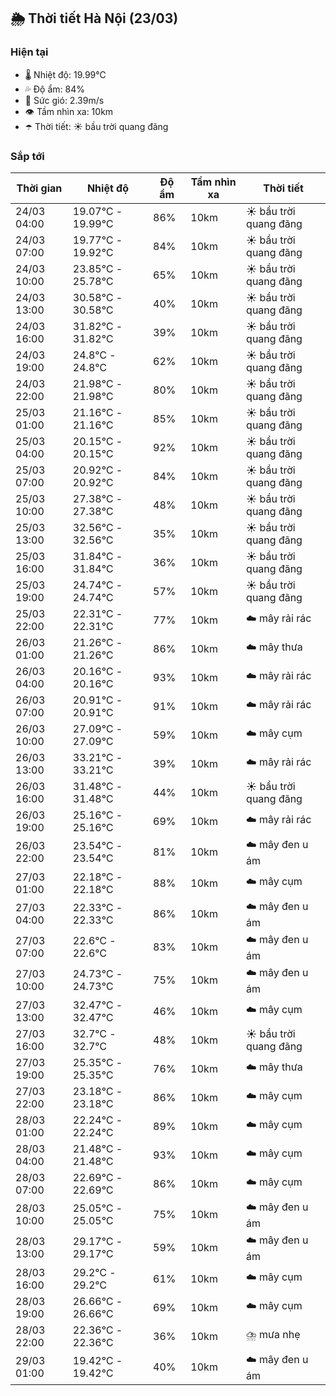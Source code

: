 ## 🌦️ Thời tiết Hà Nội (23/03)

### Hiện tại

- 🌡️ Nhiệt độ: 19.99℃
- 💦 Độ ẩm: 84%
- 💨 Sức gió: 2.39m/s
- 👁️ Tầm nhìn xa: 10km
- ☂️ Thời tiết: ☀️ bầu trời quang đãng

### Sắp tới

| Thời gian | Nhiệt độ | Độ ẩm | Tầm nhìn xa | Thời tiết |
| --- | --- | --- | --- | --- |
| 24/03 04:00 | 19.07℃ - 19.99℃ | 86% | 10km | ☀️ bầu trời quang đãng |
| 24/03 07:00 | 19.77℃ - 19.92℃ | 84% | 10km | ☀️ bầu trời quang đãng |
| 24/03 10:00 | 23.85℃ - 25.78℃ | 65% | 10km | ☀️ bầu trời quang đãng |
| 24/03 13:00 | 30.58℃ - 30.58℃ | 40% | 10km | ☀️ bầu trời quang đãng |
| 24/03 16:00 | 31.82℃ - 31.82℃ | 39% | 10km | ☀️ bầu trời quang đãng |
| 24/03 19:00 | 24.8℃ - 24.8℃ | 62% | 10km | ☀️ bầu trời quang đãng |
| 24/03 22:00 | 21.98℃ - 21.98℃ | 80% | 10km | ☀️ bầu trời quang đãng |
| 25/03 01:00 | 21.16℃ - 21.16℃ | 85% | 10km | ☀️ bầu trời quang đãng |
| 25/03 04:00 | 20.15℃ - 20.15℃ | 92% | 10km | ☀️ bầu trời quang đãng |
| 25/03 07:00 | 20.92℃ - 20.92℃ | 84% | 10km | ☀️ bầu trời quang đãng |
| 25/03 10:00 | 27.38℃ - 27.38℃ | 48% | 10km | ☀️ bầu trời quang đãng |
| 25/03 13:00 | 32.56℃ - 32.56℃ | 35% | 10km | ☀️ bầu trời quang đãng |
| 25/03 16:00 | 31.84℃ - 31.84℃ | 36% | 10km | ☀️ bầu trời quang đãng |
| 25/03 19:00 | 24.74℃ - 24.74℃ | 57% | 10km | ☀️ bầu trời quang đãng |
| 25/03 22:00 | 22.31℃ - 22.31℃ | 77% | 10km | ☁️ mây rải rác |
| 26/03 01:00 | 21.26℃ - 21.26℃ | 86% | 10km | ☁️ mây thưa |
| 26/03 04:00 | 20.16℃ - 20.16℃ | 93% | 10km | ☁️ mây rải rác |
| 26/03 07:00 | 20.91℃ - 20.91℃ | 91% | 10km | ☁️ mây rải rác |
| 26/03 10:00 | 27.09℃ - 27.09℃ | 59% | 10km | ☁️ mây cụm |
| 26/03 13:00 | 33.21℃ - 33.21℃ | 39% | 10km | ☁️ mây rải rác |
| 26/03 16:00 | 31.48℃ - 31.48℃ | 44% | 10km | ☀️ bầu trời quang đãng |
| 26/03 19:00 | 25.16℃ - 25.16℃ | 69% | 10km | ☁️ mây rải rác |
| 26/03 22:00 | 23.54℃ - 23.54℃ | 81% | 10km | ☁️ mây đen u ám |
| 27/03 01:00 | 22.18℃ - 22.18℃ | 88% | 10km | ☁️ mây cụm |
| 27/03 04:00 | 22.33℃ - 22.33℃ | 86% | 10km | ☁️ mây đen u ám |
| 27/03 07:00 | 22.6℃ - 22.6℃ | 83% | 10km | ☁️ mây đen u ám |
| 27/03 10:00 | 24.73℃ - 24.73℃ | 75% | 10km | ☁️ mây đen u ám |
| 27/03 13:00 | 32.47℃ - 32.47℃ | 46% | 10km | ☁️ mây cụm |
| 27/03 16:00 | 32.7℃ - 32.7℃ | 48% | 10km | ☀️ bầu trời quang đãng |
| 27/03 19:00 | 25.35℃ - 25.35℃ | 76% | 10km | ☁️ mây thưa |
| 27/03 22:00 | 23.18℃ - 23.18℃ | 86% | 10km | ☁️ mây cụm |
| 28/03 01:00 | 22.24℃ - 22.24℃ | 89% | 10km | ☁️ mây cụm |
| 28/03 04:00 | 21.48℃ - 21.48℃ | 93% | 10km | ☁️ mây cụm |
| 28/03 07:00 | 22.69℃ - 22.69℃ | 86% | 10km | ☁️ mây cụm |
| 28/03 10:00 | 25.05℃ - 25.05℃ | 75% | 10km | ☁️ mây đen u ám |
| 28/03 13:00 | 29.17℃ - 29.17℃ | 59% | 10km | ☁️ mây đen u ám |
| 28/03 16:00 | 29.2℃ - 29.2℃ | 61% | 10km | ☁️ mây cụm |
| 28/03 19:00 | 26.66℃ - 26.66℃ | 69% | 10km | ☁️ mây cụm |
| 28/03 22:00 | 22.36℃ - 22.36℃ | 36% | 10km | ⛈️ mưa nhẹ |
| 29/03 01:00 | 19.42℃ - 19.42℃ | 40% | 10km | ☁️ mây đen u ám |
